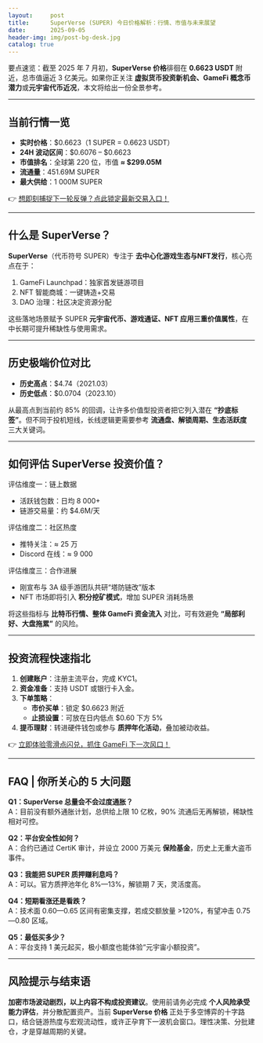 ```yaml
---
layout:     post
title:      SuperVerse (SUPER) 今日价格解析：行情、市值与未来展望
date:       2025-09-05
header-img: img/post-bg-desk.jpg
catalog: true
---
```


要点速览：截至 2025 年 7 月初，**SuperVerse 价格**徘徊在 **0.6623 USDT** 附近，总市值逼近 3 亿美元。如果你正关注 **虚拟货币投资新机会、GameFi 概念币潜力**或**元宇宙代币近况**，本文将给出一份全景参考。

---

## 当前行情一览

- **实时价格**：$0.6623（1 SUPER = 0.6623 USDT）  
- **24H 波动区间**：$0.6076 – $0.6623  
- **市值排名**：全球第 220 位，市值 **≈ $299.05M**  
- **流通量**：451.69M SUPER  
- **最大供给**：1 000M SUPER  

👉 [想即刻捕捉下一轮反弹？点此锁定最新交易入口！](https://okxdog.com/)

---

## 什么是 SuperVerse？

**SuperVerse**（代币符号 SUPER）专注于 **去中心化游戏生态与NFT发行**，核心亮点在于：  
1. GameFi Launchpad：独家首发链游项目  
2. NFT 智能商城：一键铸造+交易  
3. DAO 治理：社区决定资源分配  

这些落地场景赋予 SUPER **元宇宙代币、游戏通证、NFT 应用三重价值属性**，在中长期可提升稀缺性与使用需求。

---

## 历史极端价位对比

- **历史高点**：$4.74（2021.03）  
- **历史低点**：$0.0704（2023.10）  

从最高点到当前约 85% 的回调，让许多价值型投资者把它列入潜在 **“抄底标签”**。但不同于投机短线，长线逻辑更需要参考 **流通盘、解锁周期、生态活跃度** 三大关键词。

---

## 如何评估 SuperVerse 投资价值？

评估维度一：链上数据  
- 活跃钱包数：日均 8 000+  
- 链游交易量：约 $4.6M/天  

评估维度二：社区热度  
- 推特关注：≈ 25 万  
- Discord 在线：≈ 9 000  

评估维度三：合作进展  
- 刚宣布与 3A 级手游团队共研“塔防链改”版本  
- NFT 市场即将引入 **积分挖矿模式**，增加 SUPER 消耗场景  

将这些指标与 **比特币行情、整体 GameFi 资金流入** 对比，可有效避免 **“局部利好、大盘拖累”** 的风险。

---

## 投资流程快速指北

1. **创建账户**：注册主流平台，完成 KYC1。  
2. **资金准备**：支持 USDT 或银行卡入金。  
3. **下单策略**：  
   - **市价买单**：锁定 $0.6623 附近  
   - **止损设置**：可放在日内低点 $0.60 下方 5%  
4. **提币理财**：转进硬件钱包或参与 **质押年化活动**，叠加被动收益。

👉 [立即体验零滑点闪兑，抓住 GameFi 下一次风口！](https://okxdog.com/)

---

## FAQ | 你所关心的 5 大问题

**Q1：SuperVerse 总量会不会过度通胀？**  
A：目前没有额外通胀计划，总供给上限 10 亿枚，90% 流通后无再解锁，稀缺性相对可控。

**Q2：平台安全性如何？**  
A：合约已通过 CertiK 审计，并设立 2000 万美元 **保险基金**，历史上无重大盗币事件。

**Q3：我能把 SUPER 质押赚利息吗？**  
A：可以。官方质押池年化 8%—13%，解锁期 7 天，灵活度高。

**Q4：短期看涨还是看跌？**  
A：技术面 0.60—0.65 区间有密集支撑，若成交额放量 >120%，有望冲击 0.75—0.80 区域。

**Q5：最低买多少？**  
A：平台支持 1 美元起买，极小额度也能体验“元宇宙小额投资”。

---

## 风险提示与结束语

**加密市场波动剧烈，以上内容不构成投资建议**。使用前请务必完成 **个人风险承受能力评估**，并分散配置资产。当前 **SuperVerse 价格** 正处于多空博弈的十字路口，结合链游热度与宏观流动性，或许正孕育下一波机会窗口。理性决策、分批建仓，才是穿越周期的关键。